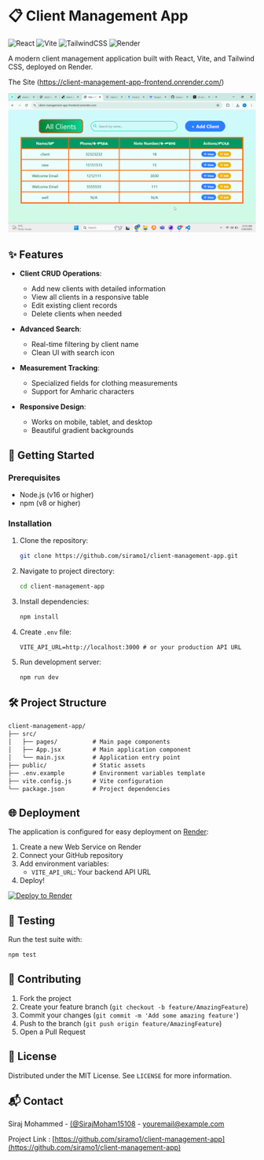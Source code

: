 # 📋 Client Management App

![React](https://img.shields.io/badge/React-18.2-blue?logo=react)
![Vite](https://img.shields.io/badge/Vite-4.0-orange?logo=vite)
![TailwindCSS](https://img.shields.io/badge/TailwindCSS-3.0-blueviolet?logo=tailwind-css)
![Render](https://img.shields.io/badge/Deployed_on-Render-46d3ff?logo=render)

A modern client management application built with React, Vite, and Tailwind CSS, deployed on Render.

The Site (https://client-management-app-frontend.onrender.com/)

![App Screenshot](/screenshot.png)

## ✨ Features

- **Client CRUD Operations**:

  - Add new clients with detailed information
  - View all clients in a responsive table
  - Edit existing client records
  - Delete clients when needed

- **Advanced Search**:

  - Real-time filtering by client name
  - Clean UI with search icon

- **Measurement Tracking**:

  - Specialized fields for clothing measurements
  - Support for Amharic characters

- **Responsive Design**:
  - Works on mobile, tablet, and desktop
  - Beautiful gradient backgrounds

## 🚀 Getting Started

### Prerequisites

- Node.js (v16 or higher)
- npm (v8 or higher)

### Installation

1. Clone the repository:

   ```bash
   git clone https://github.com/siramo1/client-management-app.git
   ```

2. Navigate to project directory:

   ```bash
   cd client-management-app
   ```

3. Install dependencies:

   ```bash
   npm install
   ```

4. Create `.env` file:

   ```env
   VITE_API_URL=http://localhost:3000 # or your production API URL
   ```

5. Run development server:
   ```bash
   npm run dev
   ```

## 🛠 Project Structure

```
client-management-app/
├── src/
│   ├── pages/          # Main page components
│   ├── App.jsx         # Main application component
│   └── main.jsx        # Application entry point
├── public/             # Static assets
├── .env.example        # Environment variables template
├── vite.config.js      # Vite configuration
└── package.json        # Project dependencies
```

## 🌐 Deployment

The application is configured for easy deployment on [Render](https://render.com):

1. Create a new Web Service on Render
2. Connect your GitHub repository
3. Add environment variables:
   - `VITE_API_URL`: Your backend API URL
4. Deploy!

[![Deploy to Render](https://render.com/images/deploy-to-render-button.svg)](https://render.com/deploy)

## 🧪 Testing

Run the test suite with:

```bash
npm test
```

## 🤝 Contributing

1. Fork the project
2. Create your feature branch (`git checkout -b feature/AmazingFeature`)
3. Commit your changes (`git commit -m 'Add some amazing feature'`)
4. Push to the branch (`git push origin feature/AmazingFeature`)
5. Open a Pull Request

## 📜 License

Distributed under the MIT License. See `LICENSE` for more information.

## 📬 Contact

Siraj Mohammed - [(@SirajMoham15108](https://x.com/SirajMoham15108?t=pL2XdqwpVI_67EHhiK8fDA&s=35) - youremail@example.com

Project Link : [https://github.com/siramo1/client-management-app](https://github.com/siramo1/client-management-app)
